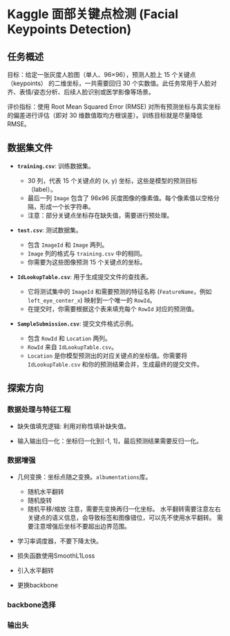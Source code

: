 # Kaggle 面部关键点检测 (Facial Keypoints Detection)

## 任务概述

目标：给定一张灰度人脸图（单人、96×96），预测人脸上 15 个关键点（keypoints） 的二维坐标，一共需要回归 30 个实数值。此任务常用于人脸对齐、表情/姿态分析、后续人脸识别或医学影像等场景。

评价指标：使用 Root Mean Squared Error (RMSE) 对所有预测坐标与真实坐标的偏差进行评估（即对 30 维数值取均方根误差）。训练目标就是尽量降低 RMSE。

## 数据集文件

*   **`training.csv`**: 训练数据集。
    *   30 列，代表 15 个关键点的 (x, y) 坐标，这些是模型的预测目标（label）。
    *   最后一列 `Image` 包含了 96x96 灰度图像的像素值。每个像素值以空格分隔，形成一个长字符串。
    *   注意：部分关键点坐标存在缺失值，需要进行预处理。

*   **`test.csv`**: 测试数据集。
    *   包含 `ImageId` 和 `Image` 两列。
    *   `Image` 列的格式与 `training.csv` 中的相同。
    *   你需要为这些图像预测 15 个关键点的坐标。

*   **`IdLookupTable.csv`**: 用于生成提交文件的查找表。
    *   它将测试集中的 `ImageId` 和需要预测的特征名称 (`FeatureName`，例如 `left_eye_center_x`) 映射到一个唯一的 `RowId`。
    *   在提交时，你需要根据这个表来填充每个 `RowId` 对应的预测值。

*   **`SampleSubmission.csv`**: 提交文件格式示例。
    *   包含 `RowId` 和 `Location` 两列。
    *   `RowId` 来自 `IdLookupTable.csv`。
    *   `Location` 是你模型预测出的对应关键点的坐标值。你需要将 `IdLookupTable.csv` 和你的预测结果合并，生成最终的提交文件。

## 探索方向

### 数据处理与特征工程

* 缺失值填充逻辑: 利用对称性填补缺失值。

* 输入输出归一化：坐标归一化到[-1, 1]，最后预测结果需要反归一化。

### 数据增强

* 几何变换：坐标点随之变换。`albumentations`库。
    * 随机水平翻转
    * 随机旋转
    * 随机平移/缩放
注意，需要先变换再归一化坐标。
水平翻转需要注意左右关键点的语义信息，会导致标签和图像错位，可以先不使用水平翻转。
需要注意增强后坐标不要超出边界范围。

* 学习率调度器，不要下降太快。

* 损失函数使用SmoothL1Loss

* 引入水平翻转

* 更换backbone
### backbone选择

### 输出头